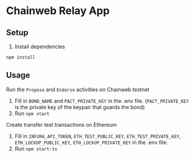 # Chainweb Relay App


## Setup

1. Install dependencies

```
npm install
```

## Usage

Run the `Propose` and `Endorse` activities on Chainweb testnet
  1. Fill in `BOND_NAME` and `PACT_PRIVATE_KEY` in the .env file. (`PACT_PRIVATE_KEY` is the private key of the keypair that guards the bond)
  2. Run `npm start`

Create transfer test transactions on Ethereum
  1. Fill in `INFURA_API_TOKEN`, `ETH_TEST_PUBLIC_KEY`, `ETH_TEST_PRIVATE_KEY`, `ETH_LOCKUP_PUBLIC_KEY`, `ETH_LOCKUP_PRIVATE_KEY` in the .env file.
  2. Run `npm start:tx`
